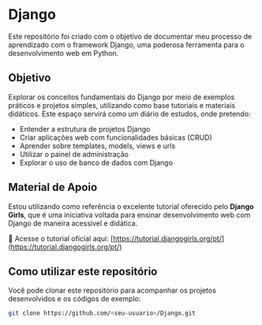 # Django

Este repositório foi criado com o objetivo de documentar meu processo de aprendizado com o framework Django, uma poderosa ferramenta para o desenvolvimento web em Python.

## Objetivo

Explorar os conceitos fundamentais do Django por meio de exemplos práticos e projetos simples, utilizando como base tutoriais e materiais didáticos. Este espaço servirá como um diário de estudos, onde pretendo:

- Entender a estrutura de projetos Django
- Criar aplicações web com funcionalidades básicas (CRUD)
- Aprender sobre templates, models, views e urls
- Utilizar o painel de administração
- Explorar o uso de banco de dados com Django

## Material de Apoio

Estou utilizando como referência o excelente tutorial oferecido pelo **Django Girls**, que é uma iniciativa voltada para ensinar desenvolvimento web com Django de maneira acessível e didática.

🔗 Acesse o tutorial oficial aqui: [https://tutorial.djangogirls.org/pt/](https://tutorial.djangogirls.org/pt/)

## Como utilizar este repositório

Você pode clonar este repositório para acompanhar os projetos desenvolvidos e os códigos de exemplo:

```bash
git clone https://github.com/<seu-usuario>/Django.git
